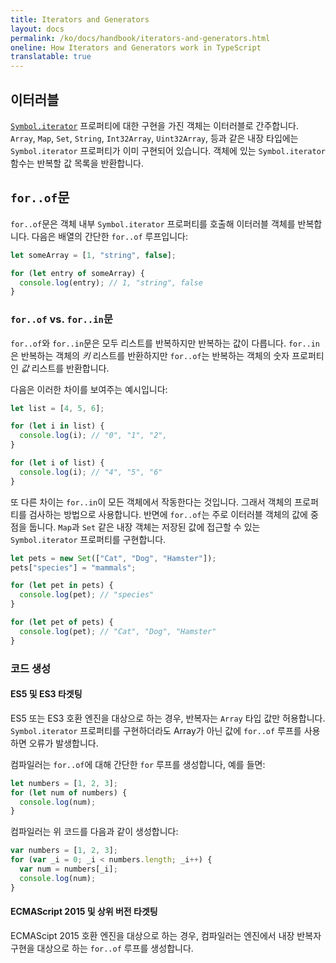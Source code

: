 ```yaml
---
title: Iterators and Generators
layout: docs
permalink: /ko/docs/handbook/iterators-and-generators.html
oneline: How Iterators and Generators work in TypeScript
translatable: true
---
```


## 이터러블

[`Symbol.iterator`](Symbols.html#symboliterator) 프로퍼티에 대한 구현을 가진 객체는 이터러블로 간주합니다.
`Array`, `Map`, `Set`, `String`, `Int32Array`, `Uint32Array`, 등과 같은 내장 타입에는 `Symbol.iterator` 프로퍼티가 이미 구현되어 있습니다.
객체에 있는 `Symbol.iterator` 함수는 반복할 값 목록을 반환합니다.

## `for..of`문

`for..of`문은 객체 내부 `Symbol.iterator` 프로퍼티를 호출해 이터러블 객체를 반복합니다.
다음은 배열의 간단한 `for..of` 루프입니다:

```ts
let someArray = [1, "string", false];

for (let entry of someArray) {
  console.log(entry); // 1, "string", false
}
```

### `for..of` vs. `for..in`문

`for..of`와 `for..in`문은 모두 리스트를 반복하지만 반복하는 값이 다릅니다. `for..in`은 반복하는 객체의 _키_ 리스트를 반환하지만 `for..of`는 반복하는 객체의 숫자 프로퍼티인 _값_ 리스트를 반환합니다.

다음은 이러한 차이를 보여주는 예시입니다:

```ts
let list = [4, 5, 6];

for (let i in list) {
  console.log(i); // "0", "1", "2",
}

for (let i of list) {
  console.log(i); // "4", "5", "6"
}
```

또 다른 차이는 `for..in`이 모든 객체에서 작동한다는 것입니다. 그래서 객체의 프로퍼티를 검사하는 방법으로 사용합니다.
반면에 `for..of`는 주로 이터러블 객체의 값에 중점을 둡니다. `Map`과 `Set` 같은 내장 객체는 저장된 값에 접근할 수 있는 `Symbol.iterator` 프로퍼티를 구현합니다.

```ts
let pets = new Set(["Cat", "Dog", "Hamster"]);
pets["species"] = "mammals";

for (let pet in pets) {
  console.log(pet); // "species"
}

for (let pet of pets) {
  console.log(pet); // "Cat", "Dog", "Hamster"
}
```

### 코드 생성

#### ES5 및 ES3 타겟팅

ES5 또는 ES3 호환 엔진을 대상으로 하는 경우, 반복자는 `Array` 타입 값만 허용합니다.
`Symbol.iterator` 프로퍼티를 구현하더라도 Array가 아닌 값에 `for..of` 루프를 사용하면 오류가 발생합니다.

컴파일러는 `for..of`에 대해 간단한 `for` 루프를 생성합니다, 예를 들면:

```ts
let numbers = [1, 2, 3];
for (let num of numbers) {
  console.log(num);
}
```

컴파일러는 위 코드를 다음과 같이 생성합니다:

```js
var numbers = [1, 2, 3];
for (var _i = 0; _i < numbers.length; _i++) {
  var num = numbers[_i];
  console.log(num);
}
```

#### ECMAScript 2015 및 상위 버전 타겟팅

ECMAScipt 2015 호환 엔진을 대상으로 하는 경우, 컴파일러는 엔진에서 내장 반복자 구현을 대상으로 하는 `for..of` 루프를 생성합니다.
